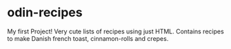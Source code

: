 # odin-recipes
My first Project!
Very cute lists of recipes using just HTML.
Contains recipes to make Danish french toast, cinnamon-rolls and crepes.
